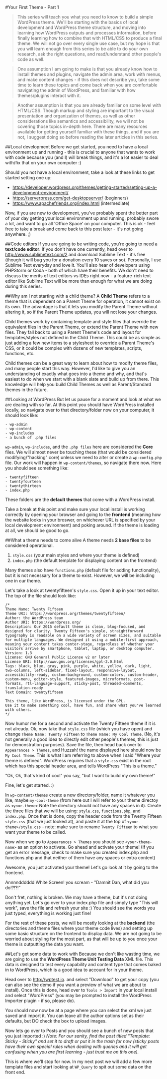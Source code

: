 #Your First Theme - Part 1

>This series will teach you what you need to know to build a simple WordPress theme.  We'll be starting with the basics of local development and WordPress theme structure, and moving into learning how WordPress outputs and processes information, before finally learning how to combine that with HTML/CSS to produce a final theme. We will not go over every single use case, but my hope is that you will learn enough from this series to be able to do your own research, ask the right questions, and read/understand other people's code as well.

>One assumption I am going to make is that you already know how to install themes and plugins, navigate the admin area, work with menus, and make content changes - if this does not describe you, take some time to learn these topics and come back when you are comfortable navigating the admin of WordPress, and familiar with how themes/plugins interact with it.

>Another assumption is that you are already familiar on some level with HTML/CSS. Though markup and styling are important to the visual presentation and organization of themes, as well as other considerations like semantics and accessibility, we will not be covering those topics in-depth here. There are many resources available for getting yourself familiar with these things, and if you are not, I suggest doing so before reading the later articles in this series.

##Local development
Before we get started, you need to have a local environment up and running - this is crucial to anyone that wants to work with code because you (and I) will break things, and it's a lot easier to deal with/fix that on your own computer :)

Should you not have a local environment, take a look at these links to get started setting one up:

- https://developer.wordpress.org/themes/getting-started/setting-up-a-development-environment/
- https://serverpress.com/get-desktopserver/ (beginners)
- https://www.apachefriends.org/index.html (intermediate)

Now, if you are new to development, you've probably spent the better part of your day getting your local environment up and running, probably swore a lot, and want to go all 'Office Space' on your computer.  This is ok - feel free to take a break and come back to this post later - it's not going anywhere. ;)

##Code editors
If you are going to be writing code, you're going to need a **text/code editor**.  If you don't have one currently, head over to http://www.sublimetext.com/2 and download Sublime Text - it's free (though it will bug you for a donation every 10 saves or so).  Personally, I use Sublime Text everyday and love it. You'll also hear of developers using PHPStorm or Coda - both of which have their benefits. We don't need to discuss the merits of text editors vs IDEs right now - a feature-rich text editor like Sublime Text will be more than enough for what we are doing during this series.

##Why am I not starting with a child theme?
A **Child Theme** refers to a theme that is dependent on a Parent Theme for operation, it cannot exist on its own. The advantage is that it lets you modify the Parent Theme without altering it, so if the Parent Theme updates, you will not lose your changes.

Child themes work by containing template and style files that override the equivalent files in the Parent Theme, or extend the Parent Theme with new files.  They fall back to using a Parent Theme's code and layout for templates/styles not defined in the Child Theme.  This could be as simple as just adding a few new items to a stylesheet to override a Parent Theme's CSS, or it could be complex with dozens of new templates, scripts, functions, etc. 

Child themes can be a great way to learn about how to modify theme files, and many people start this way.  However, I'd like to give you an understanding of exactly what goes into a theme and why, and that's easiest to do when we start with a blank slate and build up from there.  This knowledge will help you build Child Themes as well as Parent/Standard themes in the future.

##Looking at WordPress
But let us pause for a moment and look at what we are dealing with so far.  At this point you should have WordPress installed locally, so navigate over to that directory/folder now on your computer, it should look like:

```
- wp-admin
- wp-content
- wp-includes
- a bunch of .php files
```

<screen shot here>

`wp-admin`, `wp-includes`, and the `.php files` here are considered the **Core** files.  We will almost never be touching these (that would be considered modifying/"hacking" core) unless we need to alter or create a `wp-config.php` file.  Our work will happen in `wp-content/themes`, so navigate there now.  Here you should see something like:

```
- twentyfifteen
- twentyfourteen
- twentythirteen
- index.php
```

These folders are the **default themes** that come with a WordPress install.

Take a break at this point and make sure your local install is working correctly by opening your browser and going to the **frontend** (meaning how the website looks in your broswer, on whichever URL is specified by your local development environment) and poking around.  If the theme is loading at all, we should be good to go.

##What a theme needs to come alive
A theme needs **2 base files** to be considered operational.

1. `style.css` (your main styles and where your theme is defined)
2. `index.php` (the default template for displaying content on the frontend)

Many themes also have `functions.php` (default file for adding functionality), but it is not necessary for a theme to exist. However, we will be including one in our theme.

Let's take a look at twentyfifteen's `style.css`. Open it up in your text editor. The top of the file should look like:

```
/*
Theme Name: Twenty Fifteen
Theme URI: https://wordpress.org/themes/twentyfifteen/
Author: the WordPress team
Author URI: https://wordpress.org/
Description: Our 2015 default theme is clean, blog-focused, and designed for clarity. Twenty Fifteen's simple, straightforward typography is readable on a wide variety of screen sizes, and suitable for multiple languages. We designed it using a mobile-first approach, meaning your content takes center-stage, regardless of whether your visitors arrive by smartphone, tablet, laptop, or desktop computer.
Version: 1.3
License: GNU General Public License v2 or later
License URI: http://www.gnu.org/licenses/gpl-2.0.html
Tags: black, blue, gray, pink, purple, white, yellow, dark, light, two-columns, left-sidebar, fixed-layout, responsive-layout, accessibility-ready, custom-background, custom-colors, custom-header, custom-menu, editor-style, featured-images, microformats, post-formats, rtl-language-support, sticky-post, threaded-comments, translation-ready
Text Domain: twentyfifteen

This theme, like WordPress, is licensed under the GPL.
Use it to make something cool, have fun, and share what you've learned with others.
*/
```

Now humor me for a second and activate the Twenty Fifteen theme if it is not already. Ok, now take that `style.css` file (which you have open) and change `Theme Name: Twenty Fifteen` to `Theme Name: My Cool Theme`. (No, it's not generally a good idea to directly edit other people's themes, this is just for demonstration purposes). Save the file, then head back over to `Appearances > Themes`, and Huzzah! the name displayed here should now be `My Cool Theme`. This is what I am referring to above when I said "Where your theme is defined". WordPress requires that a `style.css` exist in the root which has this special header area, and tells WordPress "This is a theme."

"Ok, Ok, that's kind of cool" you say, "but I want to build my own theme!"

Fine, let's get started. :)

In `wp-content/themes` create a new directory/folder, name it whatever you like, maybe `my-cool-theme` (from here out I will refer to your theme directoy as `<your-theme>` Note the directory should not have any spaces in it).  Create the three files that we will be using: `style.css`, `functions.php`, and `index.php`.  Once that is done, copy the header code from the Twenty Fifteen `style.css` (that we just looked at), and paste it at the top of `<your-theme>/style.css` - note: make sure to rename `Twenty Fifteen` to what you want your theme to be called.

Now when we go to `Appearances > Themes` you should see `<your-theme-name>` as an option to activate.  Go ahead and activate your theme! (If you get an error message, check to make sure you created index.php and functions.php and that neither of them have any spaces or extra content)

Awesome, you just activated your theme! Let's go look at it by going to the frontend.

Annnndddddd White Screen! you scream - "Damnit Dan, what did you do!?!?!"

Don't fret, nothing is broken. We may have a theme, but it's not doing anything yet. Let's go over to your index.php file and simply type "This will work", save the file and refresh your site :) You should see the words you just typed, everything is working just fine!

For the rest of these posts, we will be mostly looking at the **backend** (the directories and theme files where your theme code lives) and setting up some basic structure on the frontend to display data.  We are not going to be worried about styling for the most part, as that will be up to you once your theme is outputting the data you want.

##Let's get some data to work with
Because we don't like wasting time, we are going to use the **WordPress Theme Unit Testing Data** XML file.  This data is designed to test every capability and content type that comes baked in to WordPress, which is a good idea to account for in your theme.

Head over to http://wptest.io. and select "Download" to get your copy (you can also see the demo if you want a preview of what we are about to install). Once this is done, head over to `Tools > Import` in your local install and select "WordPress" (you may be prompted to install the WordPress Importer plugin - if so, please do).

You should now now be at a page where you can select the xml we just saved and import it. You can leave all the author options set as their defaults, but DO check the box to upload images.

Now lets go over to Posts and you should see a bunch of new posts that you just imported :) *Note: For our sanity, find the post titled "Template: Sticky - Sticky" and set it to draft or put it in the trash for now (sticky posts have their own special rules when dealing with queries and it will get confusing when you are first learning - just trust me on this one).*

This is where we'll stop for now.  In my next post we will add a few more template files and start looking at `WP_Query` to spit out some data on the front end.